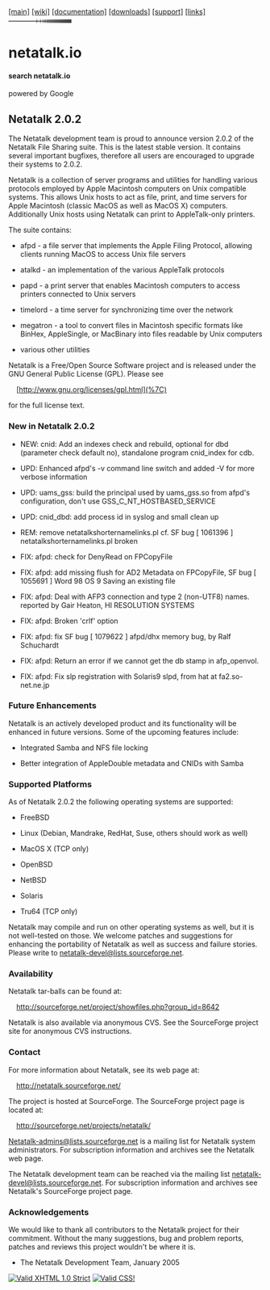 <div id="header">

<div id="logo">

</div>

<div id="menlinks">

[\[main\]](/ "Return to Netatalk home")
[\[wiki\]](/docs "Netatalk Wiki")
[\[documentation\]](/documentation.html "Netatalk Manual")
[\[downloads\]](/download.html "Download Netatalk")
[\[support\]](/support.html "Support")
[\[links\]](/links.html "Netatalk related links")
<img src="/gfx/end.gif" width="125" height="7" />

</div>

</div>

<div id="header-print">

# netatalk.io

</div>

<div class="search">

#### search netatalk.io

<span class="italic">powered by Google</span>

</div>

<div id="content">

## Netatalk 2.0.2

The Netatalk development team is proud to announce version 2.0.2 of the
Netatalk File Sharing suite. This is the latest stable version. It
contains several important bugfixes, therefore all users are encouraged
to upgrade their systems to 2.0.2.

Netatalk is a collection of server programs and utilities for handling
various protocols employed by Apple Macintosh computers on Unix
compatible systems. This allows Unix hosts to act as file, print, and
time servers for Apple Macintosh (classic MacOS as well as MacOS X)
computers. Additionally Unix hosts using Netatalk can print to
AppleTalk-only printers.

The suite contains:

- afpd - a file server that implements the Apple Filing Protocol,
  allowing clients running MacOS to access Unix file servers

- atalkd - an implementation of the various AppleTalk protocols

- papd - a print server that enables Macintosh computers to access
  printers connected to Unix servers

- timelord - a time server for synchronizing time over the network

- megatron - a tool to convert files in Macintosh specific formats like
  BinHex, AppleSingle, or MacBinary into files readable by Unix
  computers

- various other utilities

Netatalk is a Free/Open Source Software project and is released under
the GNU General Public License (GPL). Please see

    [http://www.gnu.org/licenses/gpl.html](%7C)

for the full license text.

### New in Netatalk 2.0.2

- NEW: cnid: Add an indexes check and rebuild, optional for dbd
  (parameter check default no), standalone program cnid_index for cdb.

- UPD: Enhanced afpd's -v command line switch and added -V for more
  verbose information

- UPD: uams_gss: build the principal used by uams_gss.so from afpd's
  configuration, don't use GSS_C_NT_HOSTBASED_SERVICE

- UPD: cnid_dbd: add process id in syslog and small clean up

- REM: remove netatalkshorternamelinks.pl cf. SF bug \[ 1061396 \]
  netatalkshorternamelinks.pl broken

- FIX: afpd: check for DenyRead on FPCopyFile

- FIX: afpd: add missing flush for AD2 Metadata on FPCopyFile, SF bug \[
  1055691 \] Word 98 OS 9 Saving an existing file

- FIX: afpd: Deal with AFP3 connection and type 2 (non-UTF8) names.
  reported by Gair Heaton, HI RESOLUTION SYSTEMS

- FIX: afpd: Broken 'crlf' option

- FIX: afpd: fix SF bug \[ 1079622 \] afpd/dhx memory bug, by Ralf
  Schuchardt

- FIX: afpd: Return an error if we cannot get the db stamp in
  afp_openvol.

- FIX: afpd: Fix slp registration with Solaris9 slpd, from hat at
  fa2.so-net.ne.jp

### Future Enhancements

Netatalk is an actively developed product and its functionality will be
enhanced in future versions. Some of the upcoming features include:

- Integrated Samba and NFS file locking

- Better integration of AppleDouble metadata and CNIDs with Samba

### Supported Platforms

As of Netatalk 2.0.2 the following operating systems are supported:

- FreeBSD

- Linux (Debian, Mandrake, RedHat, Suse, others should work as well)

- MacOS X (TCP only)

- OpenBSD

- NetBSD

- Solaris

- Tru64 (TCP only)

Netatalk may compile and run on other operating systems as well, but it
is not well-tested on those. We welcome patches and suggestions for
enhancing the portability of Netatalk as well as success and failure
stories. Please write to netatalk-devel@lists.sourceforge.net.

### Availability

Netatalk tar-balls can be found at:

    <http://sourceforge.net/project/showfiles.php?group_id=8642>

Netatalk is also available via anonymous CVS. See the SourceForge
project site for anonymous CVS instructions.

### Contact

For more information about Netatalk, see its web page at:

    <http://netatalk.sourceforge.net/>

The project is hosted at SourceForge. The SourceForge project page is
located at:

    <http://sourceforge.net/projects/netatalk/>

Netatalk-admins@lists.sourceforge.net is a mailing list for Netatalk
system administrators. For subscription information and archives see the
Netatalk web page.

The Netatalk development team can be reached via the mailing list
netatalk-devel@lists.sourceforge.net. For subscription information and
archives see Netatalk's SourceForge project page.

### Acknowledgements

We would like to thank all contributors to the Netatalk project for
their commitment. Without the many suggestions, bug and problem reports,
patches and reviews this project wouldn't be where it is.

- The Netatalk Development Team, January 2005

</div>

<div class="footer">

[<img src="https://www.w3.org/Icons/valid-xhtml10" width="88" height="31"
alt="Valid XHTML 1.0 Strict" />](https://validator.w3.org/check?uri=referer)
[<img src="https://jigsaw.w3.org/css-validator/images/vcss"
style="border:0;width:88px;height:31px" alt="Valid CSS!" />](https://jigsaw.w3.org/css-validator/check?uri=referer)

</div>
